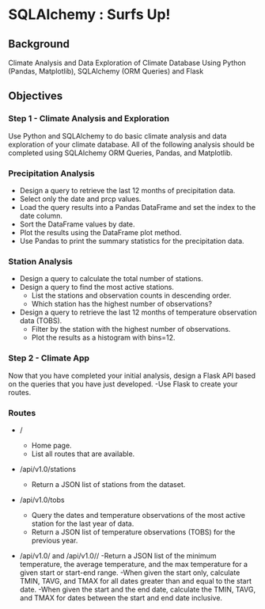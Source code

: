 # SQLAlchemy :  Surfs Up!

## Background
Climate Analysis and Data Exploration of Climate Database Using Python (Pandas, Matplotlib), SQLAlchemy (ORM Queries) and Flask

## Objectives

### Step 1 - Climate Analysis and Exploration
Use Python and SQLAlchemy to do basic climate analysis and data exploration of your climate database. All of the following analysis should be completed using SQLAlchemy ORM Queries, Pandas, and Matplotlib.

### Precipitation Analysis
- Design a query to retrieve the last 12 months of precipitation data.
- Select only the date and prcp values.
- Load the query results into a Pandas DataFrame and set the index to the date column.
- Sort the DataFrame values by date.
- Plot the results using the DataFrame plot method.
- Use Pandas to print the summary statistics for the precipitation data.

### Station Analysis
- Design a query to calculate the total number of stations.
- Design a query to find the most active stations.
  - List the stations and observation counts in descending order.
  - Which station has the highest number of observations?
- Design a query to retrieve the last 12 months of temperature observation data (TOBS).
  - Filter by the station with the highest number of observations.
  - Plot the results as a histogram with bins=12.

### Step 2 - Climate App
Now that you have completed your initial analysis, design a Flask API based on the queries that you have just developed.
-Use Flask to create your routes.

### Routes
- /
  - Home page.
  - List all routes that are available.
  
- /api/v1.0/stations
  - Return a JSON list of stations from the dataset.
  
- /api/v1.0/tobs
  - Query the dates and temperature observations of the most active station for the last year of data.
  - Return a JSON list of temperature observations (TOBS) for the previous year.
  
- /api/v1.0/<start> and /api/v1.0/<start>/<end>
  -Return a JSON list of the minimum temperature, the average temperature, and the max temperature for a given start or start-end range.
  -When given the start only, calculate TMIN, TAVG, and TMAX for all dates greater than and equal to the start date.
  -When given the start and the end date, calculate the TMIN, TAVG, and TMAX for dates between the start and end date inclusive.
